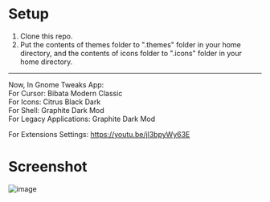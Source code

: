 # Setup
1. Clone this repo.
2. Put the contents of themes folder to ".themes" folder in your home directory, and the contents of icons folder to ".icons" folder in your home directory.

<hr>Now, In Gnome Tweaks App:<br>
For Cursor: Bibata Modern Classic<br>
For Icons: Citrus Black Dark<br>
For Shell: Graphite Dark Mod<br>
For Legacy Applications: Graphite Dark Mod<br>

For Extensions Settings: https://youtu.be/jl3bpyWy63E

# Screenshot
![image](https://github.com/user-attachments/assets/43bcba4a-f360-43c9-bb54-5613ebc6ad4b)
